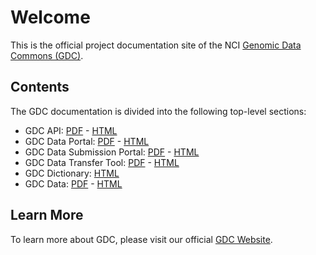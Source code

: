 # Welcome

This is the official project documentation site of the NCI [Genomic Data Commons (GDC)](https://gdc.nci.nih.gov).

## Contents

The GDC documentation is divided into the following top-level sections:

* GDC API: [PDF](API/PDF/API_UG.pdf) - [HTML](API/Users_Guide/Getting_Started.md)
* GDC Data Portal: [PDF](Data_Portal/PDF/Data_Portal_UG.pdf) - [HTML](Data_Portal/Users_Guide/Getting_Started.md)
* GDC Data Submission Portal: [PDF](Data_Submission_Portal/PDF/Data_Submission_Portal_UG.pdf) - [HTML](Data_Submission_Portal/Users_Guide/Getting_Started.md)
* GDC Data Transfer Tool: [PDF](Data_Transfer_Tool/PDF/Data_Transfer_Tool_UG.pdf) - [HTML](Data_Transfer_Tool/Users_Guide/Getting_Started.md)
* GDC Dictionary: [HTML](Data_Dictionary/index.md)
* GDC Data: [PDF](Releases/PDF/Data_UG.pdf) - [HTML](Data/File_Formats/VCF_Format.md)

## Learn More

To learn more about GDC, please visit our official [GDC Website](https://gdc.nci.nih.gov).
